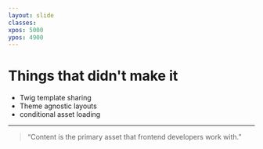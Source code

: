 ```yaml
---
layout: slide
classes:
xpos: 5000
ypos: 4900
---
```


# Things that didn't make it

- Twig template sharing
- Theme agnostic layouts
- conditional asset loading

---

> “Content is the primary asset that frontend developers work with.”